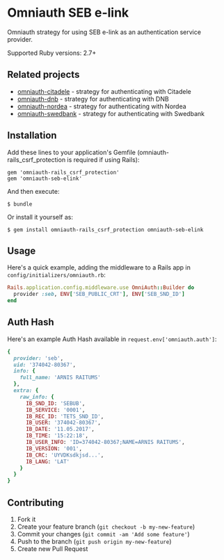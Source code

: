 # Omniauth SEB e-link

Omniauth strategy for using SEB e-link as an authentication service provider.

Supported Ruby versions: 2.7+

## Related projects

- [omniauth-citadele](https://github.com/mitigate-dev/omniauth-citadele) - strategy for authenticating with Citadele
- [omniauth-dnb](https://github.com/mitigate-dev/omniauth-dnb) - strategy for authenticating with DNB
- [omniauth-nordea](https://github.com/mitigate-dev/omniauth-nordea) - strategy for authenticating with Nordea
- [omniauth-swedbank](https://github.com/mitigate-dev/omniauth-swedbank) - strategy for authenticating with Swedbank

## Installation

Add these lines to your application's Gemfile (omniauth-rails_csrf_protection is required if using Rails):

    gem 'omniauth-rails_csrf_protection'
    gem 'omniauth-seb-elink'

And then execute:

    $ bundle

Or install it yourself as:

    $ gem install omniauth-rails_csrf_protection omniauth-seb-elink

## Usage

Here's a quick example, adding the middleware to a Rails app
in `config/initializers/omniauth.rb`:

```ruby
Rails.application.config.middleware.use OmniAuth::Builder do
  provider :seb, ENV['SEB_PUBLIC_CRT'], ENV['SEB_SND_ID']
end
```

## Auth Hash

Here's an example Auth Hash available in `request.env['omniauth.auth']`:

```ruby
{
  provider: 'seb',
  uid: '374042-80367',
  info: {
    full_name: 'ARNIS RAITUMS'
  },
  extra: {
    raw_info: {
      IB_SND_ID: 'SEBUB',
      IB_SERVICE: '0001',
      IB_REC_ID: 'TETS_SND_ID',
      IB_USER: '374042-80367',
      IB_DATE: '11.05.2017',
      IB_TIME: '15:22:18',
      IB_USER_INFO: 'ID=374042-80367;NAME=ARNIS RAITUMS',
      IB_VERSION: '001',
      IB_CRC: 'UYVDKsdkjsd...',
      IB_LANG: 'LAT'
    }
  }
}
```

## Contributing

1. Fork it
2. Create your feature branch (`git checkout -b my-new-feature`)
3. Commit your changes (`git commit -am 'Add some feature'`)
4. Push to the branch (`git push origin my-new-feature`)
5. Create new Pull Request
